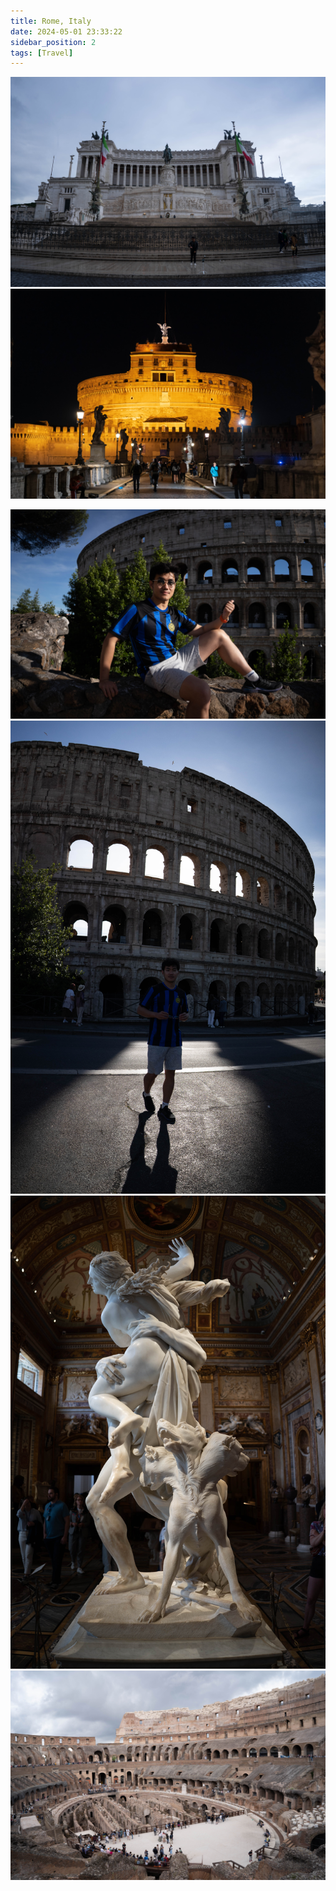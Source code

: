 ```yaml
---
title: Rome, Italy
date: 2024-05-01 23:33:22
sidebar_position: 2
tags: [Travel]
---
```


![](1.jpg)
![](2.jpg)

![](3.jpg)
![](4.jpg)
![](5.jpg)
![](6.jpg)